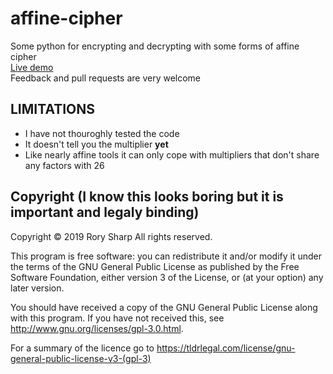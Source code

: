 # affine-cipher
Some python for encrypting and decrypting with some forms of affine cipher  
[Live demo](https://repl.it/github/https://github.com/qwertpi/affine-cipher/)  
Feedback and pull requests are very welcome  

## LIMITATIONS
* I have not thouroghly tested the code
* It doesn't tell you the multiplier **yet**
* Like nearly affine tools it can only cope with multipliers that don't share any factors with 26

## Copyright (I know this looks boring but it is important and legaly binding)
Copyright © 2019  Rory Sharp All rights reserved.

This program is free software: you can redistribute it and/or modify
it under the terms of the GNU General Public License as published by
the Free Software Foundation, either version 3 of the License, or
(at your option) any later version.

You should have received a copy of the GNU General Public License
along with this program.  If you have not received this, see <http://www.gnu.org/licenses/gpl-3.0.html>.



For a summary of the licence go to https://tldrlegal.com/license/gnu-general-public-license-v3-(gpl-3)
